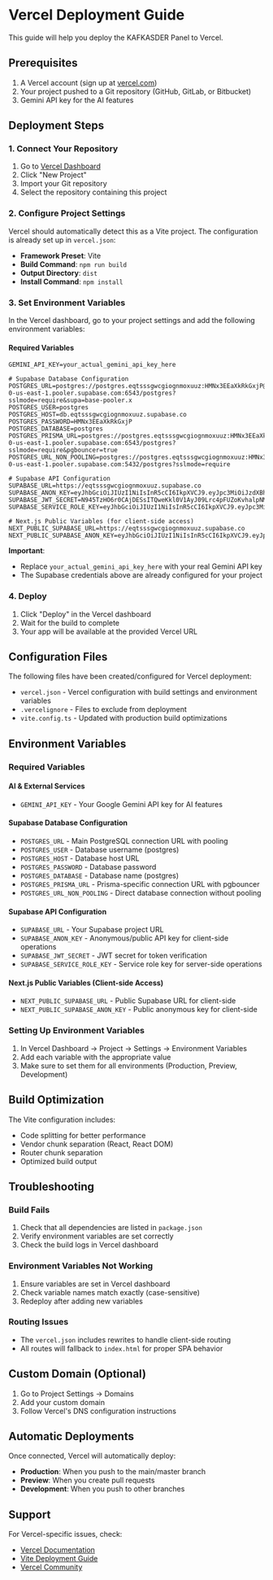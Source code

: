 # Vercel Deployment Guide

This guide will help you deploy the KAFKASDER Panel to Vercel.

## Prerequisites

1. A Vercel account (sign up at [vercel.com](https://vercel.com))
2. Your project pushed to a Git repository (GitHub, GitLab, or Bitbucket)
3. Gemini API key for the AI features

## Deployment Steps

### 1. Connect Your Repository

1. Go to [Vercel Dashboard](https://vercel.com/dashboard)
2. Click "New Project"
3. Import your Git repository
4. Select the repository containing this project

### 2. Configure Project Settings

Vercel should automatically detect this as a Vite project. The configuration is already set up in `vercel.json`:

- **Framework Preset**: Vite
- **Build Command**: `npm run build`
- **Output Directory**: `dist`
- **Install Command**: `npm install`

### 3. Set Environment Variables

In the Vercel dashboard, go to your project settings and add the following environment variables:

#### Required Variables

```
GEMINI_API_KEY=your_actual_gemini_api_key_here

# Supabase Database Configuration
POSTGRES_URL=postgres://postgres.eqtsssgwcgiognmoxuuz:HMNx3EEaXkRkGxjP@aws-0-us-east-1.pooler.supabase.com:6543/postgres?sslmode=require&supa=base-pooler.x
POSTGRES_USER=postgres
POSTGRES_HOST=db.eqtsssgwcgiognmoxuuz.supabase.co
POSTGRES_PASSWORD=HMNx3EEaXkRkGxjP
POSTGRES_DATABASE=postgres
POSTGRES_PRISMA_URL=postgres://postgres.eqtsssgwcgiognmoxuuz:HMNx3EEaXkRkGxjP@aws-0-us-east-1.pooler.supabase.com:6543/postgres?sslmode=require&pgbouncer=true
POSTGRES_URL_NON_POOLING=postgres://postgres.eqtsssgwcgiognmoxuuz:HMNx3EEaXkRkGxjP@aws-0-us-east-1.pooler.supabase.com:5432/postgres?sslmode=require

# Supabase API Configuration
SUPABASE_URL=https://eqtsssgwcgiognmoxuuz.supabase.co
SUPABASE_ANON_KEY=eyJhbGciOiJIUzI1NiIsInR5cCI6IkpXVCJ9.eyJpc3MiOiJzdXBhYmFzZSIsInJlZiI6ImVxdHNzc2d3Y2dpb2dubW94dXV6Iiwicm9sZSI6ImFub24iLCJpYXQiOjE3NTM4MzI3NzEsImV4cCI6MjA2OTQwODc3MX0.kCTHrkuSLQ5Pi8ijmXCIPkA5rMzDfS2QpeMQQ8Zg3Sc
SUPABASE_JWT_SECRET=N945TzHO6r0CAjDESsITQweKkl0V1AyJ09Lrc4pFUZoKvhalpNMppJOV46mcPfpsjQ1RRk7foMSQ6h2MCCH4Sw==
SUPABASE_SERVICE_ROLE_KEY=eyJhbGciOiJIUzI1NiIsInR5cCI6IkpXVCJ9.eyJpc3MiOiJzdXBhYmFzZSIsInJlZiI6ImVxdHNzc2d3Y2dpb2dubW94dXV6Iiwicm9sZSI6InNlcnZpY2Vfcm9sZSIsImlhdCI6MTc1MzgzMjc3MSwiZXhwIjoyMDY5NDA4NzcxfQ.mnC0_H_0C9YzcN8Ad_pHbZrFbKqS_ER3lAj5z1DORlA

# Next.js Public Variables (for client-side access)
NEXT_PUBLIC_SUPABASE_URL=https://eqtsssgwcgiognmoxuuz.supabase.co
NEXT_PUBLIC_SUPABASE_ANON_KEY=eyJhbGciOiJIUzI1NiIsInR5cCI6IkpXVCJ9.eyJpc3MiOiJzdXBhYmFzZSIsInJlZiI6ImVxdHNzc2d3Y2dpb2dubW94dXV6Iiwicm9sZSI6ImFub24iLCJpYXQiOjE3NTM4MzI3NzEsImV4cCI6MjA2OTQwODc3MX0.kCTHrkuSLQ5Pi8ijmXCIPkA5rMzDfS2QpeMQQ8Zg3Sc
```

**Important**: 
- Replace `your_actual_gemini_api_key_here` with your real Gemini API key
- The Supabase credentials above are already configured for your project

### 4. Deploy

1. Click "Deploy" in the Vercel dashboard
2. Wait for the build to complete
3. Your app will be available at the provided Vercel URL

## Configuration Files

The following files have been created/configured for Vercel deployment:

- `vercel.json` - Vercel configuration with build settings and environment variables
- `.vercelignore` - Files to exclude from deployment
- `vite.config.ts` - Updated with production build optimizations

## Environment Variables

### Required Variables

#### AI & External Services
- `GEMINI_API_KEY` - Your Google Gemini API key for AI features

#### Supabase Database Configuration
- `POSTGRES_URL` - Main PostgreSQL connection URL with pooling
- `POSTGRES_USER` - Database username (postgres)
- `POSTGRES_HOST` - Database host URL
- `POSTGRES_PASSWORD` - Database password
- `POSTGRES_DATABASE` - Database name (postgres)
- `POSTGRES_PRISMA_URL` - Prisma-specific connection URL with pgbouncer
- `POSTGRES_URL_NON_POOLING` - Direct database connection without pooling

#### Supabase API Configuration
- `SUPABASE_URL` - Your Supabase project URL
- `SUPABASE_ANON_KEY` - Anonymous/public API key for client-side operations
- `SUPABASE_JWT_SECRET` - JWT secret for token verification
- `SUPABASE_SERVICE_ROLE_KEY` - Service role key for server-side operations

#### Next.js Public Variables (Client-side Access)
- `NEXT_PUBLIC_SUPABASE_URL` - Public Supabase URL for client-side
- `NEXT_PUBLIC_SUPABASE_ANON_KEY` - Public anonymous key for client-side

### Setting Up Environment Variables

1. In Vercel Dashboard → Project → Settings → Environment Variables
2. Add each variable with the appropriate value
3. Make sure to set them for all environments (Production, Preview, Development)

## Build Optimization

The Vite configuration includes:

- Code splitting for better performance
- Vendor chunk separation (React, React DOM)
- Router chunk separation
- Optimized build output

## Troubleshooting

### Build Fails

1. Check that all dependencies are listed in `package.json`
2. Verify environment variables are set correctly
3. Check the build logs in Vercel dashboard

### Environment Variables Not Working

1. Ensure variables are set in Vercel dashboard
2. Check variable names match exactly (case-sensitive)
3. Redeploy after adding new variables

### Routing Issues

- The `vercel.json` includes rewrites to handle client-side routing
- All routes will fallback to `index.html` for proper SPA behavior

## Custom Domain (Optional)

1. Go to Project Settings → Domains
2. Add your custom domain
3. Follow Vercel's DNS configuration instructions

## Automatic Deployments

Once connected, Vercel will automatically deploy:

- **Production**: When you push to the main/master branch
- **Preview**: When you create pull requests
- **Development**: When you push to other branches

## Support

For Vercel-specific issues, check:

- [Vercel Documentation](https://vercel.com/docs)
- [Vite Deployment Guide](https://vitejs.dev/guide/static-deploy.html#vercel)
- [Vercel Community](https://github.com/vercel/vercel/discussions)